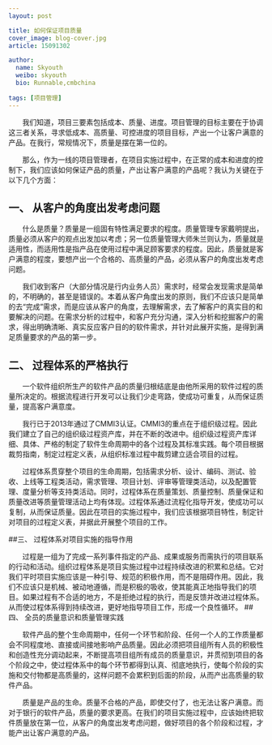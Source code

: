 ```yaml
---
layout: post

title: 如何保证项目质量
cover_image: blog-cover.jpg
article: 15091302

author:
  name: Skyouth
  weibo: skyouth
  bio: Runnable,cmbchina
  
tags: [项目管理]
---
```


&#160; &#160; &#160; &#160;我们知道，项目三要素包括成本、质量、进度。项目管理的目标主要在于协调这三者关系，寻求低成本、高质量、可控进度的项目目标，产出一个让客户满意的产品。在我行，常规情况下，质量是摆在第一位的。&#160; &#160; &#160; &#160;那么，作为一线的项目管理者，在项目实施过程中，在正常的成本和进度的控制下，我们应该如何保证产品的质量，产出让客户满意的产品呢？我认为关键在于以下几个方面：## 一、	从客户的角度出发考虑问题
&#160; &#160; &#160; &#160;什么是质量？质量是一组固有特性满足要求的程度。质量管理专家戴明提出，质量必须从客户的观点出发加以考虑；另一位质量管理大师朱兰则认为，质量就是适用性，而适用性是指产品在使用过程中满足顾客要求的程度。因此，质量就是客户满意的程度，要想产出一个合格的、高质量的产品，必须从客户的角度出发考虑问题。&#160; &#160; &#160; &#160;我们收到客户（大部分情况是行内业务人员）需求时，经常会发现需求是简单的，不明确的，甚至是错误的。本着从客户角度出发的原则，我们不应该只是简单的去“完成”需求，而是应该从客户的角度，去理解需求，去了解客户的真实目的和要解决的问题。在需求分析的过程中，和客户充分沟通，深入分析和挖掘客户的需求，得出明确清晰、真实反应客户目的的软件需求，并针对此展开实施，是得到满足质量要求的产品的第一步。

## 二、	过程体系的严格执行
&#160; &#160; &#160; &#160;一个软件组织所生产的软件产品的质量归根结底是由他所采用的软件过程的质量所决定的。根据流程进行开发可以让我们少走弯路，使成功可重复，从而保证质量，提高客户满意度。
&#160; &#160; &#160; &#160;我行已于2013年通过了CMMI3认证。CMMI3的重点在于组织级过程。因此我们建立了自己的组织级过程资产库，并在不断的改进中。组织级过程资产库详细、具体、严格的制定了软件生命周期中的各个过程及其标准实践。每个项目根据裁剪指南，制定过程定义表，从组织标准过程中裁剪建立适合项目的过程。&#160; &#160; &#160; &#160;过程体系贯穿整个项目的生命周期，包括需求分析、设计、编码、测试、验收、上线等工程类活动，需求管理、项目计划、评审等管理类活动，以及配置管理、度量分析等支持类活动。同时，过程体系在质量策划、质量控制、质量保证和质量改进等质量管理活动上均有体现。过程体系通过流程化指导开发，使成功可以复制，从而保证质量。因此在项目的实施过程中，我们应该根据项目特性，制定针对项目的过程定义表，并据此开展整个项目的工作。
##三、	过程体系对项目实施的指导作用
&#160; &#160; &#160; &#160;过程是一组为了完成一系列事件指定的产品、成果或服务而需执行的项目联系的行动和活动。组织过程体系是项目实施过程中过程持续改进的积累和总结。它对我们平时项目实施应该是一种引导、规范的积极作用，而不是阻碍作用。因此，我们不应该只是机械、被动地遵循，而是积极的吸收，使其能真正地指导我们的项目。如果过程有不合适的地方，不是拒绝过程的执行，而是反馈并改进过程体系。从而使过程体系得到持续改进，更好地指导项目工作，形成一个良性循环。##四、	全员的质量意识和质量管理实践
&#160; &#160; &#160; &#160;软件产品的整个生命周期中，任何一个环节和阶段、任何一个人的工作质量都会不同程度地、直接或间接地影响产品质量。因此必须把项目组所有人员的积极性和创造性充分调动起来，不断提高项目组所有成员的质量意识，并贯彻到项目的各个阶段之中，使过程体系中的每个环节都得到认真、彻底地执行，使每个阶段的实施和交付物都是高质量的，这样问题不会累积到后面的阶段，从而产出高质量的软件产品。
&#160; &#160; &#160; &#160;质量是产品的生命。质量不合格的产品，即使交付了，也无法让客户满意。而对于银行的软件产品，质量的要求更高。在我们的项目实施过程中，应该始终把软件质量放在第一位，从客户的角度出发考虑问题，做好项目的各个阶段和过程，才能产出让客户满意的产品。